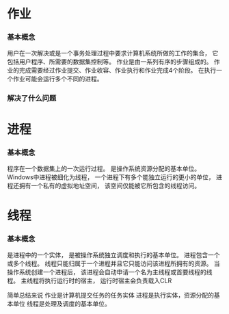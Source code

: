 # 作业
### 基本概念
用户在一次解决或是一个事务处理过程中要求计算机系统所做的工作的集合，
它包括用户程序、所需要的数据集控制等。
作业是由一系列有序的步骤组成的。
作业的完成需要经过作业提交、作业收容、作业执行和作业完成4个阶段。
在执行一个作业可能会运行多个不同的进程。

### 解决了什么问题
######
# 进程
### 基本概念
程序在一个数据集上的一次运行过程。
是操作系统资源分配的基本单位。
Windows中进程被细化为线程，
一个进程下有多个能独立运行的更小的单位，
进程还拥有一个私有的虚拟地址空间，
该空间仅能被它所包含的线程访问。

# 线程
### 基本概念
是进程中的一个实体，
是被操作系统独立调度和执行的基本单位。
进程包含一个或多个线程。
线程只能归属于一个进程并且它只能访问该进程所拥有的资源。
当操作系统创建一个进程后，
该进程会自动申请一个名为主线程或首要线程的线程。
主线程将执行运行时的宿主，
运行时宿主会负责载入CLR

简单总结来说
作业是计算机提交任务的任务实体
进程是执行实体，资源分配的基本单位
线程是处理及调度的基本单位。
